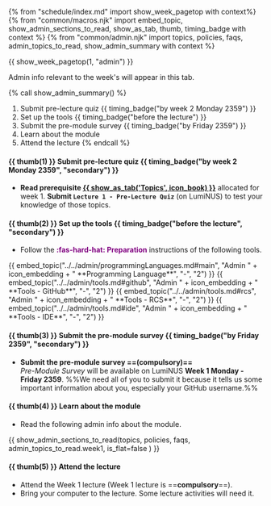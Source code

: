 {% from "schedule/index.md" import show_week_pagetop with context%}
{% from "common/macros.njk" import embed_topic, show_admin_sections_to_read, show_as_tab, thumb, timing_badge with context %}
{% from "common/admin.njk" import topics, policies, faqs, admin_topics_to_read, show_admin_summary with context %}

{{ show_week_pagetop(1, "admin") }}

<box type="info" dismissible>

Admin info relevant to the week's will appear in this tab.
</box>

{% call show_admin_summary() %}
1. Submit pre-lecture quiz {{ timing_badge("by week 2 Monday 2359") }}
1. Set up the tools {{ timing_badge("before the lecture") }}
1. Submit the pre-module survey {{ timing_badge("by Friday 2359") }}
1. Learn about the module
1. Attend the lecture
{% endcall %}

<div id="additional">

#### {{ thumb(1) }} Submit pre-lecture quiz {{ timing_badge("by week 2 Monday 2359", "secondary") }}

* **Read prerequisite  [{{ show_as_tab('Topics', icon_book) }}](topics.html)** allocated for week 1. **Submit `Lecture 1 - Pre-Lecture Quiz`** (on LumiNUS) to test your knowledge of those topics.


#### {{ thumb(2) }} Set up the tools {{ timing_badge("before the lecture", "secondary") }}

  * Follow the <span class="border pr-1 pl-1" style="color:purple">**:fas-hard-hat: Preparation**</span> instructions of the following tools.

<div class="indented-level2">
{{ embed_topic("../../admin/programmingLanguages.md#main", "Admin " + icon_embedding + " **Programming Language**", "-", "2") }}
{{ embed_topic("../../admin/tools.md#github", "Admin " + icon_embedding + " **Tools - GitHub**", "-", "2") }}
{{ embed_topic("../../admin/tools.md#rcs", "Admin " + icon_embedding + " **Tools - RCS**", "-", "2") }}
{{ embed_topic("../../admin/tools.md#ide", "Admin " + icon_embedding + " **Tools - IDE**", "-", "2") }}
</div>


#### {{ thumb(3) }} Submit the pre-module survey {{ timing_badge("by Friday 2359", "secondary") }}
* **Submit the pre-module survey ==(compulsory)==**<br>
  _Pre-Module Survey_ will be available on LumiNUS **Week 1 Monday - Friday 2359**. %%We need all of you to submit it because it tells us some important information about you, especially your GitHub username.%%

#### {{ thumb(4) }} Learn about the module

* Read the following admin info about the module.
<div class="indented-level2">

<panel type="danger" header="**Admin {{icon_embedding }} Module expectations and the ==star rating system==** :glyphicon-star:" minimized>
  <include src="../../admin/moduleExpectations.md"/>
</panel><p/>
<panel type="danger" header="**Admin {{icon_embedding }} Using this website [essential info]** :glyphicon-star:" minimized>
  <include src="../../admin/usingThisWebsite.md#essential"/>
</panel><p/>
<panel type="info" header="**Admin {{icon_embedding }} Using this website [more info]** :glyphicon-star::glyphicon-star::glyphicon-star:" minimized>
  <include src="../../admin/usingThisWebsite.md#more"/>
</panel><p/>
<panel type="warning" header="**Admin {{icon_embedding }} Weekly schedule** :glyphicon-star::glyphicon-star:" minimized>
  <include src="../../admin/weeklySchedule.md#main"/>
</panel><p/>
<panel type="success" header="**Admin {{icon_embedding }} Module overview** :glyphicon-star::glyphicon-star::glyphicon-star::glyphicon-star:" minimized>
  <include src="../../admin/moduleOverview.md#main"/>
</panel><p/>
</div>

</div>

{{ show_admin_sections_to_read(topics, policies, faqs, admin_topics_to_read.week1, is_flat=false ) }}


#### {{ thumb(5) }} Attend the lecture
* Attend the Week 1 lecture (Week 1 lecture is ==**compulsory**==).
* Bring your computer to the lecture. Some lecture activities will need it.